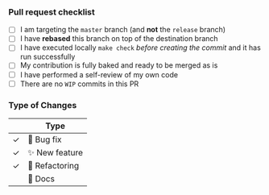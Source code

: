 <!--
Any HTML comment will be stripped when the markdown is rendered, so you don't need to delete them.
-->

### Pull request checklist

<!-- replace the empty checkboxes [ ] below with checked ones [x] accordingly -->
- [ ] I am targeting the `master` branch (and **not** the `release` branch)
- [ ] I have **rebased** this branch on top of the destination branch
- [ ] I have executed locally `make check` *before creating the commit* and it has run successfully
- [ ] My contribution is fully baked and ready to be merged as is
- [ ] I have performed a self-review of my own code
- [ ] There are no `WIP` commits in this PR

### Type of Changes

<!-- Leave the corresponding check for the applicable type of change: -->

|     | Type                   |
|-----|------------------------|
| ✓   | :bug: Bug fix          |
| ✓   | :sparkles: New feature |
| ✓   | :hammer: Refactoring   |
|     | :scroll: Docs          |
